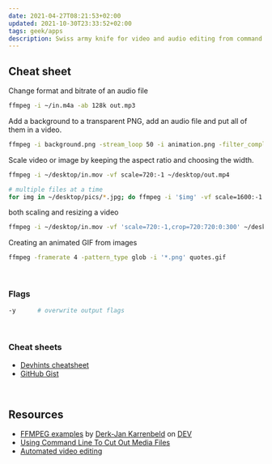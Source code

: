 ```yaml
---
date: 2021-04-27T08:21:53+02:00
updated: 2021-10-30T23:33:52+02:00
tags: geek/apps
description: Swiss army knife for video and audio editing from command line
---
```

## Cheat sheet

Change format and bitrate of an audio file
```sh
ffmpeg -i ~/in.m4a -ab 128k out.mp3
```

Add a background to a transparent PNG, add an audio file and put all of them in a video.
```sh
ffmpeg -i background.png -stream_loop 50 -i animation.png -filter_complex overlay -i voiceover.m4a -c:v libx264 -c:a copy out.mp4
```

Scale video or image by keeping the aspect ratio and choosing the width.
```sh
ffmpeg -i ~/desktop/in.mov -vf scale=720:-1 ~/desktop/out.mp4

# multiple files at a time
for img in ~/desktop/pics/*.jpg; do ffmpeg -i '$img' -vf scale=1600:-1 '$img'; done;
```

both scaling and resizing a video
```sh
ffmpeg -i ~/desktop/in.mov -vf 'scale=720:-1,crop=720:720:0:300' ~/desktop/out.mp4
```

Creating an animated GIF from images
```sh
ffmpeg -framerate 4 -pattern_type glob -i '*.png' quotes.gif
```

<br>

### Flags

```sh
-y		# overwrite output flags
```

<br>

### Cheat sheets

- [Devhints cheatsheet](https://devhints.io/ffmpeg 'FFMPEG - Devhints')
- [GitHub Gist](https://gist.github.com/steven2358/ba153c642fe2bb1e47485962df07c730 'FFmpeg cheat sheet - GitHub Gist')

<br>

## Resources

- [FFMPEG examples](https://dev.to/sleeplessbyte/ffmpeg-examples-51l7) by [Derk-Jan Karrenbeld](https://derk-jan.com/ 'Derk-Jan Karrenbeld') on [DEV]
- [Using Command Line To Cut Out Media Files](https://dev.to/nabbisen/ffmpeg-using-command-line-to-cut-out-video-files-1o3a 'ffmpeg: Using Command Line To Cut Out Media Files')
- [Automated video editing](https://dev.to/dak425/cut-up-video-and-audio-with-just-ffmpeg-4l4m 'Cut up video and audio with just ffmpeg!')

[DEV]: https://dev.to 'DEV'